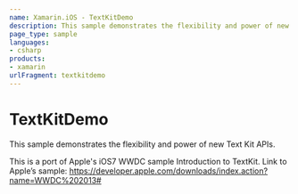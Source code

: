 ```yaml
---
name: Xamarin.iOS - TextKitDemo
description: This sample demonstrates the flexibility and power of new Text Kit APIs. This is a port of Apple's iOS7 WWDC sample Introduction to TextKit. Link...
page_type: sample
languages:
- csharp
products:
- xamarin
urlFragment: textkitdemo
---
```

# TextKitDemo

This sample demonstrates the flexibility and power of new Text Kit APIs.

This is a port of Apple's iOS7 WWDC sample Introduction to TextKit.
Link to Apple’s sample: https://developer.apple.com/downloads/index.action?name=WWDC%202013#
